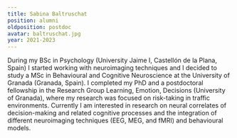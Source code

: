 ```yaml
---
title: Sabina Baltruschat
position: alumni
oldposition: postdoc
avatar: baltruschat.jpg
year: 2021-2023
---
```


During my BSc in Psychology (University Jaime I, Castellón de la Plana, Spain) I started working with neuroimaging techniques and I decided to study a MSc in Behavioural and Cognitive Neuroscience at the University of Granada (Granada, Spain). I completed my PhD and a postdoctoral fellowship in the Research Group Learning, Emotion, Decisions (University of Granada), where my research was focused on risk-taking in traffic environments.
Currently I am interested in research on neural correlates of decision-making and related cognitive processes and the integration of different neuroimaging techniques (EEG, MEG, and fMRI) and behavioural models.

<!--Sabina visited us in 2017 to help set up an EEG study, in which she examined people's intentional decisions with rewards. Sabina likes us so much that she visited again in 2018 for a collaborative project on risk taking behaviour.-->
